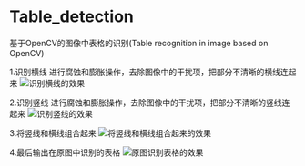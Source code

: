 # Table_detection
基于OpenCV的图像中表格的识别(Table recognition in image based on OpenCV)

1.识别横线
进行腐蚀和膨胀操作，去除图像中的干扰项，把部分不清晰的横线连起来
![识别横线的效果](https://github.com/GreatJM/Table_detection/blob/main/line/horizontal_line.jpg)

2.识别竖线
进行腐蚀和膨胀操作，去除图像中的干扰项，把部分不清晰的竖线连起来
![识别竖线的效果](https://github.com/GreatJM/Table_detection/blob/main/line/dilated_row.jpg)

3.将竖线和横线组合起来
![将竖线和横线组合起来的效果](https://github.com/GreatJM/Table_detection/blob/main/line/table_segment.jpg)

4.最后输出在原图中识别的表格
![原图识别表格的效果](https://github.com/GreatJM/Table_detection/blob/main/table_detection_img/table_detection_INV8.jpg)